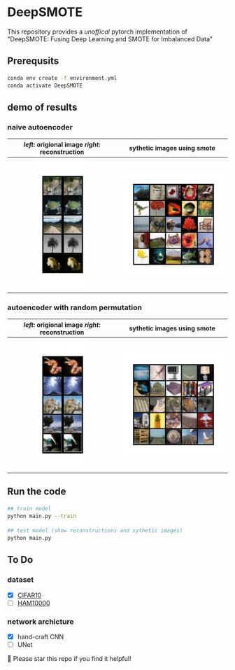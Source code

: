 # DeepSMOTE
This repository provides a *unoffical* pytorch implementation of "DeepSMOTE: Fusing Deep Learning and SMOTE
for Imbalanced Data"

## Prerequsits
```bash
conda env create -f environment.yml
conda activate DeepSMOTE
```

## demo of results 
### naive autoencoder
***left:*** origional image ***right:*** reconstruction          |  sythetic images using smote
:-------------------------:|:-------------------------:
<img src="figures/version_0/recon_img_gallery.png" width="120" />  |  <img src="figures/version_0/synthetic.png" width="300" /> 

### autoencoder with random permutation
***left:*** origional image ***right:*** reconstruction          |  sythetic images using smote
:-------------------------:|:-------------------------:
<img src="figures/version_1/recon_img_gallery.png" width="120" />  |  <img src="figures/version_1/synthetic.png" width="300" /> 

## Run the code
```bash
## train model
python main.py --train

## test model (show reconstructions and sythetic images)
python main.py
```

## To Do
### dataset
- [x] [CIFAR10](https://www.cs.toronto.edu/~kriz/cifar.html)
- [ ] [HAM10000](https://dataverse.harvard.edu/dataset.xhtml?persistentId=doi:10.7910/DVN/DBW86T)
### network archicture
- [x] hand-craft CNN
- [ ] UNet

:star2: Please star this repo if you find it helpful!
